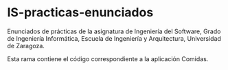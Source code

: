 # IS-practicas-enunciados
Enunciados de prácticas de la asignatura de Ingeniería del Software, Grado de Ingeniería Informática, Escuela de Ingeniería y Arquitectura, Universidad de Zaragoza.

Esta rama contiene el código correspondiente a la aplicación Comidas.

